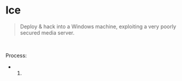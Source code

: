 # Ice

> Deploy & hack into a Windows machine, exploiting a very poorly secured media server.

<br>

Process:
- 1)  